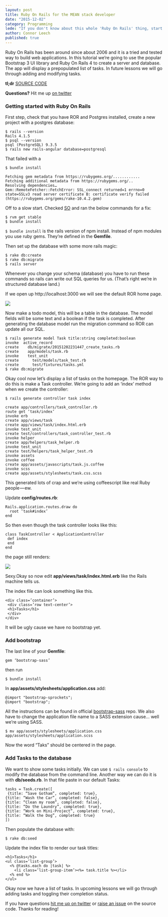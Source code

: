 ```yaml
---
layout: post
title: Ruby On Rails for the MEAN stack developer
date: "2015-12-02"
category: Programming
lede: "If you don't know about this whole 'Ruby On Rails' thing, start here. We create a Task database model and render the database output to a web browser."
author: Connor Leech
published: true
---
```


Ruby On Rails has been around since about 2006 and it is a tried and tested way to build web applications. In this tutorial we’re going to use the popular Bootstrap 3 UI library and Ruby On Rails 4 to create a server and database. The app will display a prepopulated list of tasks. In future lessons we will go through adding and modifying tasks.

**tl;dr** [SOURCE CODE](https://github.com/connor11528/rails-task-list)

**Questions?** Hit me up [on twitter](https://twitter.com/connor11528)

### Getting started with Ruby On Rails 

First step, check that you have ROR and Postgres installed, create a new project with a postgres database:

```
$ rails --version
Rails 4.1.5
$ psql --version
psql (PostgreSQL) 9.3.5
$ rails new rails-angular database=postgresql
```

That failed with a

```
$ bundle install

Fetching gem metadata from https://rubygems.org/............
Fetching additional metadata from https://rubygems.org/..
Resolving dependencies…
Gem::RemoteFetcher::FetchError: SSL_connect returned=1 errno=0 state=SSLv3 read server certificate B: certificate verify failed (https://rubygems.org/gems/rake-10.4.2.gem)
```

Off to a slow start. Checked [SO](http://stackoverflow.com/a/19151697/2031033) and ran the below commands for a fix:

```
$ rvm get stable
$ bundle install
```

`$ bundle install` is the rails version of npm install. Instead of npm modules you use ruby gems. They’re defined in the **Gemfile**.

Then set up the database with some more rails magic:

```
$ rake db:create
$ rake db:migrate
$ rails server
```

Whenever you change your schema (database) you have to run these commands so rails can write out SQL queries for us. (That’s right we’re in structured database land.)

If we open up http://localhost:3000 we will see the default ROR home page.


![](https://cdn-images-1.medium.com/max/800/1*v-NW1U1Crzi9WLQA5ZZgPA.png)


Now make a todo model, this will be a table in the database. The model fields will be some text and a boolean if the task is completed. After generating the database model run the migration command so ROR can update all our SQL.

```
$ rails generate model Task title:string completed:boolean
invoke  active_record
create    db/migrate/20151202231447_create_tasks.rb
create    app/models/task.rb
invoke    test_unit
create      test/models/task_test.rb
create      test/fixtures/tasks.yml
$ rake db:migrate
```

Okay cool now let’s display a list of tasks on the homepage. The ROR way to do this is make a Task controller. We’re going to add an ‘index’ method when we create the controller:

```
$ rails generate controller task index

create app/controllers/task_controller.rb
route get ‘task/index’
invoke erb
create app/views/task
create app/views/task/index.html.erb
invoke test_unit
create test/controllers/task_controller_test.rb
invoke helper
create app/helpers/task_helper.rb
invoke test_unit
create test/helpers/task_helper_test.rb
invoke assets
invoke coffee
create app/assets/javascripts/task.js.coffee
invoke scss
create app/assets/stylesheets/task.css.scss
```

This generated lots of crap and we’re using coffeescript like real Ruby people — ew.

Update **config/routes.rb**:

```
Rails.application.routes.draw do
  root ‘task#index’
end
```

So then even though the task controller looks like this:

```
class TaskController < ApplicationController
 def index
 end
end
```

the page still renders:


![](https://cdn-images-1.medium.com/max/600/1*d_bY0efKGMN1AAbunYQTlg.png)




Sexy.Okay so now edit **app/views/task/index.html.erb** like the Rails machine tells us.

The index file can look something like this. 

```
<div class=’container’>
 <div class=’row text-center’>
 <h1>Tasks</h1>
 </div>
</div>
```

It will be ugly cause we have no bootstrap yet.

### Add bootstrap 

The last line of your **Gemfile**:

```
gem ‘bootstrap-sass’
```

then run

```
$ bundle install
```

In **app/assets/stylesheets/application.css** add:

```
@import "bootstrap-sprockets";
@import "bootstrap";
```

All the instructions can be found in official [bootstrap-sass](https://github.com/twbs/bootstrap-sass) repo. We also have to change the application file name to a SASS extension cause… well we’re using SASS.

```
$ mv app/assets/stylesheets/application.css app/assets/stylesheets/application.scss
```

Now the word “Taks” should be centered in the page.

### Add Tasks to the database 

We want to show some tasks initially. We can use `$ rails console` to modify the database from the command line. Another way we can do it is with **db/seeds.rb**. In that file paste in our default Tasks:

```
tasks = Task.create([
 {title: “Save Gotham”, completed: true},
{title: “Wash the Car”, completed: false},
{title: “Clean my room”, completed: false},
{title: “Do the Laundry”, completed: true},
{title: “Work on Mini-Project”, completed: true},
{title: “Walk the Dog”, completed: true}
])
```

Then populate the database with:

```
$ rake db:seed
```

Update the index file to render our task titles:

```
<h1>Tasks</h1>
<ul class=’list-group’>
  <% @tasks.each do |task| %>
    <li class=’list-group-item’><%= task.title %></li>
  <% end %>
</ul>
```

Okay now we have a list of tasks. In upcoming lessons we will go through adding tasks and toggling their completion status.

If you have questions [hit me up on twitter](https://twitter.com/connor11528) or [raise an issue](https://github.com/connor11528/rails-task-list/issues) on the source code. Thanks for reading!